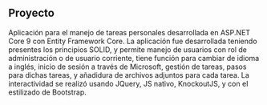 ## Proyecto
Aplicación para el manejo de tareas personales desarrollada en ASP.NET Core 9 con Entity Framework Core. La aplicación fue desarrollada teniendo presentes los principios SOLID, y permite manejo de usuarios con rol de administración o de usuario corriente, tiene función para cambiar de idioma a inglés, inicio de sesión a través de Microsoft, gestión de tareas, pasos para dichas tareas, y añadidura de archivos adjuntos para cada tarea. La interactividad se realizó usando JQuery, JS nativo, KnockoutJS, y con el estilizado de Bootstrap. 
